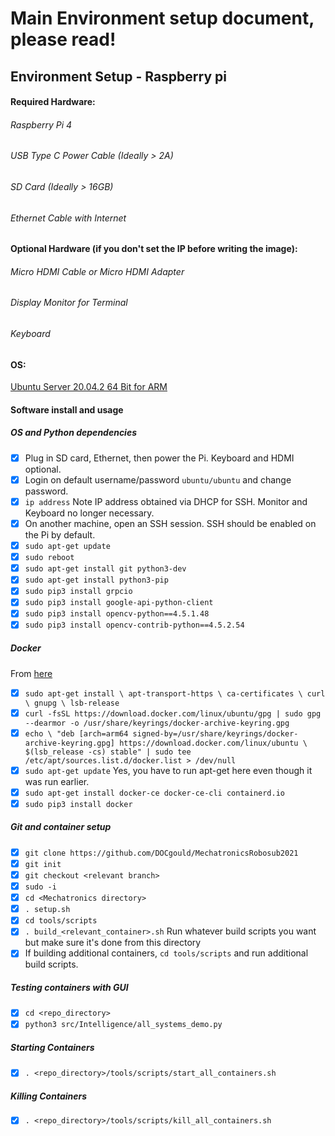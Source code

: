 # Main Environment setup document, please read!

## Environment Setup - Raspberry pi

#### Required Hardware:
###### Raspberry Pi 4 
###### USB Type C Power Cable (Ideally > 2A) 
###### SD Card (Ideally > 16GB) 
###### Ethernet Cable with Internet

#### Optional Hardware (if you don't set the IP before writing the image): 
###### Micro HDMI Cable or Micro HDMI Adapter
###### Display Monitor for Terminal
###### Keyboard

#### OS: 
[Ubuntu Server 20.04.2 64 Bit for ARM](https://ubuntu.com/download/raspberry-pi/thank-you?version=20.04.2&architecture=server-arm64+raspi)

#### Software install and usage

##### OS and Python dependencies
- [x] Plug in SD card, Ethernet, then power the Pi. Keyboard and HDMI optional.
- [x] Login on default username/password `ubuntu/ubuntu` and change password.
- [x] `ip address` Note IP address obtained via DHCP for SSH. Monitor and Keyboard no longer necessary.
- [x] On another machine, open an SSH session. SSH should be enabled on the Pi by default.
- [x] `sudo apt-get update`
- [x] `sudo reboot`
- [x] `sudo apt-get install git python3-dev`
- [x] `sudo apt-get install python3-pip`
- [x] `sudo pip3 install grpcio`
- [x] `sudo pip3 install google-api-python-client`
- [x] `sudo pip3 install opencv-python==4.5.1.48`
- [x] `sudo pip3 install opencv-contrib-python==4.5.2.54`

##### Docker
From [here](https://docs.docker.com/engine/install/ubuntu/)
- [x] `sudo apt-get install \
    apt-transport-https \
    ca-certificates \
    curl \
    gnupg \
    lsb-release`
- [x] `curl -fsSL https://download.docker.com/linux/ubuntu/gpg | sudo gpg --dearmor -o /usr/share/keyrings/docker-archive-keyring.gpg`
- [x] `echo \
  "deb [arch=arm64 signed-by=/usr/share/keyrings/docker-archive-keyring.gpg] https://download.docker.com/linux/ubuntu \
  $(lsb_release -cs) stable" | sudo tee /etc/apt/sources.list.d/docker.list > /dev/null`
- [x] `sudo apt-get update` Yes, you have to run apt-get here even though it was run earlier.
- [x] `sudo apt-get install docker-ce docker-ce-cli containerd.io`
- [x] `sudo pip3 install docker`

##### Git and container setup
- [x] `git clone https://github.com/DOCgould/MechatronicsRobosub2021` 
- [x] `git init`
- [x] `git checkout <relevant branch>`
- [x] `sudo -i`
- [x] `cd <Mechatronics directory>`
- [x] `. setup.sh`
- [x] `cd tools/scripts`
- [x] `. build_<relevant_container>.sh` Run whatever build scripts you want but make sure it's done from this directory
- [x] If building additional containers, `cd tools/scripts` and run additional build scripts.

##### Testing containers with GUI
- [x] `cd <repo_directory>`
- [x] `python3 src/Intelligence/all_systems_demo.py`

##### Starting Containers
- [x] `. <repo_directory>/tools/scripts/start_all_containers.sh`

##### Killing Containers
- [x] `. <repo_directory>/tools/scripts/kill_all_containers.sh`

